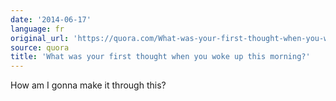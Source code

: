 ```yaml
---
date: '2014-06-17'
language: fr
original_url: 'https://quora.com/What-was-your-first-thought-when-you-woke-up-this-morning/answer/Clément-Renaud'
source: quora
title: 'What was your first thought when you woke up this morning?'
---
```


How am I gonna make it through this?
